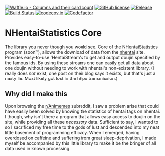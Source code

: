 [![Waffle.io - Columns and their card count](https://badge.waffle.io/IS-BODAND/nhstatistics-core.svg?columns=all&style=flat-square)](https://waffle.io/IS-BODAND/nhstatistics-core)
[![GitHub license](https://img.shields.io/badge/license-Apache%20License%202.0-blue.svg?style=flat-square)](http://www.apache.org/licenses/LICENSE-2.0)
[![Release](https://jitpack.io/v/IS-BODAND/nhstatistics-core.svg?style=flat-square)](https://jitpack.io/#IS-BODAND/nhstatistics-core)
[![Build Status](https://travis-ci.org/IS-BODAND/nhstatistics-core.svg?branch=devel-1.3&style=flat-square)](https://travis-ci.org/IS-BODAND/nhstatistics-core)
[![codecov.io](https://codecov.io/gh/IS-BODAND/nhstatistics-core/branch/master/graphs/badge.svg?style=flat-square)](https://codecov.io/gh/IS-BODAND/nhstatistics-core)
[![CodeFactor](https://www.codefactor.io/repository/github/is-bodand/nhstatistics-core/badge?style=flat-square)](https://www.codefactor.io/repository/github/is-bodand/nhstatistics-core)

# NHentaiStatistics Core

The library you never though you would see. Core of the NHentaiStatistics program (soon™), allows the
download of data from the [nhentai](https://nhentai.net) site. Provides easy-to-use 'HentaiStream's to get and output doujin specified
by the famous ids. By using these streams one can easily get all data about one doujin without needing to work with
nhentai's non-existent library. (I really does *not* exist, one post on their blog says it exists, but that's just
a nasty lie. Most likely got lost in the https transmission.)  

## Why did I make this

Upon browsing the [r/Animemes](https://old.reddit.com/r/Animemes) subreddit, I saw a problem arise that could have easily been solved by knowing the
statistics of hentai tags on nhentai. I though, why isn't there a program that allows easy access to doujin on the site,
while providing all these *necessary* data. Sufficient to say, I wanted to so I sacrificed my
free time to the gods of lust and descended into my neat little basement of programming efficacy. When I emerged,
having overdosed on caffeine and suffering from great sleep-deprivation, I made myself be accompanied by this little
library to make it be the bringer of all data used in known processing.
